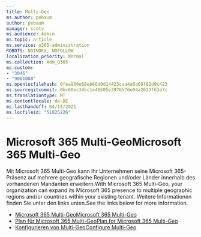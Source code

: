 ```yaml
---
title: Multi-Geo
ms.author: pebaum
author: pebaum
manager: scotv
ms.audience: Admin
ms.topic: article
ms.service: o365-administration
ROBOTS: NOINDEX, NOFOLLOW
localization_priority: Normal
ms.collection: Adm_O365
ms.custom:
- "3046"
- "9001088"
ms.openlocfilehash: 0fea960e68eb66d0d14423caa4a6a66f82d9c423
ms.sourcegitcommit: 8bc60ec34bc1e40685e3976576e04a2623f63a7c
ms.translationtype: MT
ms.contentlocale: de-DE
ms.lasthandoff: 04/15/2021
ms.locfileid: "51825226"
---
```

# <a name="microsoft-365-multi-geo"></a><span data-ttu-id="bd868-102">Microsoft 365 Multi-Geo</span><span class="sxs-lookup"><span data-stu-id="bd868-102">Microsoft 365 Multi-Geo</span></span>

<span data-ttu-id="bd868-103">Mit Microsoft 365 Multi-Geo kann Ihr Unternehmen seine Microsoft 365-Präsenz auf mehrere geografische Regionen und/oder Länder innerhalb des vorhandenen Mandanten erweitern.</span><span class="sxs-lookup"><span data-stu-id="bd868-103">With Microsoft 365 Multi-Geo, your organization can expand its Microsoft 365 presence to multiple geographic regions and/or countries within your existing tenant.</span></span> <span data-ttu-id="bd868-104">Weitere Informationen finden Sie unter den links unten.</span><span class="sxs-lookup"><span data-stu-id="bd868-104">See the links below for more information.</span></span>

- [<span data-ttu-id="bd868-105">Microsoft 365 Multi-Geo</span><span class="sxs-lookup"><span data-stu-id="bd868-105">Microsoft 365 Multi-Geo</span></span>](https://docs.microsoft.com/office365/enterprise/office-365-multi-geo)
- [<span data-ttu-id="bd868-106">Plan für Microsoft 365 Multi-Geo</span><span class="sxs-lookup"><span data-stu-id="bd868-106">Plan for Microsoft 365 Multi-Geo</span></span>](https://docs.microsoft.com/office365/enterprise/plan-for-multi-geo)
- [<span data-ttu-id="bd868-107">Konfigurieren von Multi-Geo</span><span class="sxs-lookup"><span data-stu-id="bd868-107">Configure Multi-Geo</span></span>](https://docs.microsoft.com/office365/enterprise/multi-geo-tenant-configuration)
